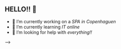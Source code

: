 ## HELLO!! 👋

- 🔭 I’m currently working on a *SPA in Copenhaguen*
- 🌱 I’m currently learning *IT online*
- 🤔 I’m looking for help with *everything!!*


-->
